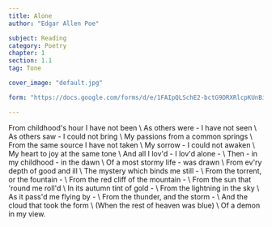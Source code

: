 ```yaml
---
title: Alone
author: "Edgar Allen Poe"

subject: Reading
category: Poetry
chapter: 1
section: 1.1
tag: Tone

cover_image: "default.jpg"

form: "https://docs.google.com/forms/d/e/1FAIpQLSchE2-bctG9DRXRlcpKUnBiCgRQomnJvakYoRJCQTCoVdGtXw/viewform"

---
```

From childhood's hour I have not been \\
As others were - I have not seen \\
As others saw - I could not bring \\
My passions from a common springs \\
From the same source I have not taken \\
My sorrow - I could not awaken \\
My heart to joy at the same tone \\
And all I lov'd - I lov'd alone - \\
Then - in my childhood - in the dawn \\
Of a most stormy life - was drawn \\
From ev'ry depth of good and ill \\
The mystery which binds me still - \\
From the torrent, or the fountain - \\
From the red cliff of the mountain - \\
From the sun that 'round me roll'd \\
In its autumn tint of gold - \\
From the lightning in the sky \\
As it pass'd me flying by - \\
From the thunder, and the storm - \\
And the cloud that took the form \\
(When the rest of heaven was blue) \\
Of a demon in my view.
